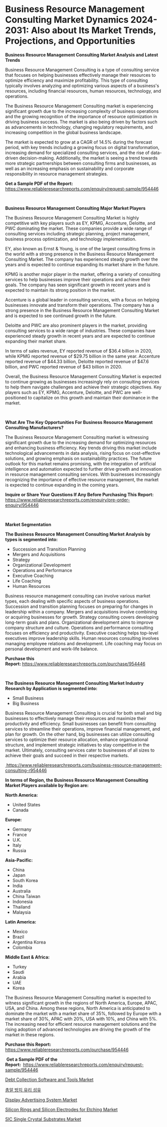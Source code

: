 <p><h1>Business Resource Management Consulting Market Dynamics 2024-2031: Also about Its Market Trends, Projections, and Opportunities</h1></p><p><strong>Business Resource Management Consulting Market Analysis and Latest Trends</strong></p>
<p><p>Business Resource Management Consulting is a type of consulting service that focuses on helping businesses effectively manage their resources to optimize efficiency and maximize profitability. This type of consulting typically involves analyzing and optimizing various aspects of a business's resources, including financial resources, human resources, technology, and operations.</p><p>The Business Resource Management Consulting market is experiencing significant growth due to the increasing complexity of business operations and the growing recognition of the importance of resource optimization in driving business success. The market is also being driven by factors such as advancements in technology, changing regulatory requirements, and increasing competition in the global business landscape.</p><p>The market is expected to grow at a CAGR of 14.5% during the forecast period, with key trends including a growing focus on digital transformation, increasing demand for specialized consulting services, and the rise of data-driven decision-making. Additionally, the market is seeing a trend towards more strategic partnerships between consulting firms and businesses, as well as an increasing emphasis on sustainability and corporate responsibility in resource management strategies.</p></p>
<p><strong>Get a Sample PDF of the Report:&nbsp;</strong> <a href="https://www.reliableresearchreports.com/enquiry/request-sample/954446">https://www.reliableresearchreports.com/enquiry/request-sample/954446</a></p>
<p>&nbsp;</p>
<p><strong>Business Resource Management Consulting Major Market Players</strong></p>
<p><p>The Business Resource Management Consulting Market is highly competitive with key players such as EY, KPMG, Accenture, Deloitte, and PWC dominating the market. These companies provide a wide range of consulting services including strategic planning, project management, business process optimization, and technology implementation.</p><p>EY, also known as Ernst & Young, is one of the largest consulting firms in the world with a strong presence in the Business Resource Management Consulting Market. The company has experienced steady growth over the years and is expected to continue expanding its market share in the future.</p><p>KPMG is another major player in the market, offering a variety of consulting services to help businesses improve their operations and achieve their goals. The company has seen significant growth in recent years and is expected to maintain its strong position in the market.</p><p>Accenture is a global leader in consulting services, with a focus on helping businesses innovate and transform their operations. The company has a strong presence in the Business Resource Management Consulting Market and is expected to see continued growth in the future.</p><p>Deloitte and PWC are also prominent players in the market, providing consulting services to a wide range of industries. These companies have experienced steady growth in recent years and are expected to continue expanding their market share.</p><p>In terms of sales revenue, EY reported revenue of $36.4 billion in 2020, while KPMG reported revenue of $29.75 billion in the same year. Accenture reported revenue of $44.33 billion, Deloitte reported revenue of $47.6 billion, and PWC reported revenue of $43 billion in 2020.</p><p>Overall, the Business Resource Management Consulting Market is expected to continue growing as businesses increasingly rely on consulting services to help them navigate challenges and achieve their strategic objectives. Key players such as EY, KPMG, Accenture, Deloitte, and PWC are well-positioned to capitalize on this growth and maintain their dominance in the market.</p></p>
<p>&nbsp;</p>
<p><strong>What Are The Key Opportunities For Business Resource Management Consulting Manufacturers?</strong></p>
<p><p>The Business Resource Management Consulting market is witnessing significant growth due to the increasing demand for optimizing resources and enhancing business efficiency. Key trends driving this market include technological advancements in data analysis, rising focus on cost-effective solutions, and growing emphasis on sustainability practices. The future outlook for this market remains promising, with the integration of artificial intelligence and automation expected to further drive growth and innovation in resource management consulting services. With businesses increasingly recognizing the importance of effective resource management, the market is expected to continue expanding in the coming years.</p></p>
<p><strong>Inquire or Share Your Questions If Any Before Purchasing This Report:</strong> <a href="https://www.reliableresearchreports.com/enquiry/pre-order-enquiry/954446">https://www.reliableresearchreports.com/enquiry/pre-order-enquiry/954446</a></p>
<p>&nbsp;</p>
<p><strong>Market Segmentation</strong></p>
<p><strong>The Business Resource Management Consulting Market Analysis by types is segmented into:</strong></p>
<p><ul><li>Succession and Transition Planning</li><li>Mergers and Acquisitions</li><li>Strategy</li><li>Organizational Development</li><li>Operations and Performance</li><li>Executive Coaching</li><li>Life Coaching</li><li>Human Resources</li></ul></p>
<p><p>Business resource management consulting can involve various market types, each dealing with specific aspects of business operations. Succession and transition planning focuses on preparing for changes in leadership within a company. Mergers and acquisitions involve combining or acquiring businesses for growth. Strategy consulting covers developing long-term goals and plans. Organizational development aims to improve company structure and culture. Operations and performance consulting focuses on efficiency and productivity. Executive coaching helps top-level executives improve leadership skills. Human resources consulting involves managing employee relations and development. Life coaching may focus on personal development and work-life balance.</p></p>
<p><strong>Purchase this Report:&nbsp;</strong><a href="https://www.reliableresearchreports.com/purchase/954446">https://www.reliableresearchreports.com/purchase/954446</a></p>
<p>&nbsp;</p>
<p><strong>The Business Resource Management Consulting Market Industry Research by Application is segmented into:</strong></p>
<p><ul><li>Small Business</li><li>Big Business</li></ul></p>
<p><p>Business Resource Management Consulting is crucial for both small and big businesses to effectively manage their resources and maximize their productivity and efficiency. Small businesses can benefit from consulting services to streamline their operations, improve financial management, and plan for growth. On the other hand, big businesses can utilize consulting services to optimize their resource allocation, enhance organizational structure, and implement strategic initiatives to stay competitive in the market. Ultimately, consulting services cater to businesses of all sizes to achieve their goals and succeed in their respective markets.</p></p>
<p><a href="https://www.reliableresearchreports.com/business-resource-management-consulting-r954446">&nbsp;https://www.reliableresearchreports.com/business-resource-management-consulting-r954446</a></p>
<p><strong>In terms of Region, the Business Resource Management Consulting Market Players available by Region are:</strong></p>
<p>
    <p> <strong> North America: </strong>
        <ul>
            <li>United States</li>
            <li>Canada</li>
        </ul>
        </p> 
    <p> <strong> Europe: </strong>
        <ul>
            <li>Germany</li>
            <li>France</li>
            <li>U.K.</li>
            <li>Italy</li>
            <li>Russia</li>
        </ul>
        </p> 
    <p> <strong> Asia-Pacific: </strong>
        <ul>
            <li>China</li>
            <li>Japan</li>
            <li>South Korea</li>
            <li>India</li>
            <li>Australia</li>
            <li>China Taiwan</li>
            <li>Indonesia</li>
            <li>Thailand</li>
            <li>Malaysia</li>
        </ul>
        </p> 
    <p> <strong> Latin America: </strong>
        <ul>
            <li>Mexico</li>
            <li>Brazil</li>
            <li>Argentina Korea</li>
            <li>Colombia</li>
        </ul>
        </p> 
    <p> <strong> Middle East & Africa: </strong>
        <ul>
            <li>Turkey</li>
            <li>Saudi</li>
            <li>Arabia</li>
            <li>UAE</li>
            <li>Korea</li>
        </ul>
    </p>
    </p>
<p><p>The Business Resource Management Consulting market is expected to witness significant growth in the regions of North America, Europe, APAC, USA, and China. Among these regions, North America is anticipated to dominate the market with a market share of 35%, followed by Europe with a market share of 30%, APAC with 20%, USA with 10%, and China with 5%. The increasing need for efficient resource management solutions and the rising adoption of advanced technologies are driving the growth of the market in these regions.</p></p>
<p><strong>Purchase this Report: </strong><a href="https://www.reliableresearchreports.com/purchase/954446">https://www.reliableresearchreports.com/purchase/954446</a></p>
<p>&nbsp;<strong>Get a Sample PDF of the Report:&nbsp;&nbsp;</strong><a href="https://www.reliableresearchreports.com/enquiry/request-sample/954446">https://www.reliableresearchreports.com/enquiry/request-sample/954446</a></p>
<p><strong></strong></p>
<p><p><a href="https://github.com/seekum/Market-Research-Report-List-2/blob/main/debt-collection-software-and-tools-market.md">Debt Collection Software and Tools Market</a></p><p><a href="https://github.com/durgin521/Market-Research-Report-List-1/blob/main/438793854541.md">총알 방지 유리 섬유</a></p><p><a href="https://github.com/timeliteaut/Market-Research-Report-List-2/blob/main/display-advertising-system-market.md">Display Advertising System Market</a></p><p><a href="https://www.linkedin.com/pulse/silicon-rings-electrodes-etching-market-size-trends-complete-ymz7c">Silicon Rings and Silicon Electrodes for Etching Market</a></p><p><a href="https://www.linkedin.com/pulse/sic-single-crystal-substrates-market-report-reveals-latest-s277e">SIC Single Crystal Substrates Market</a></p></p>